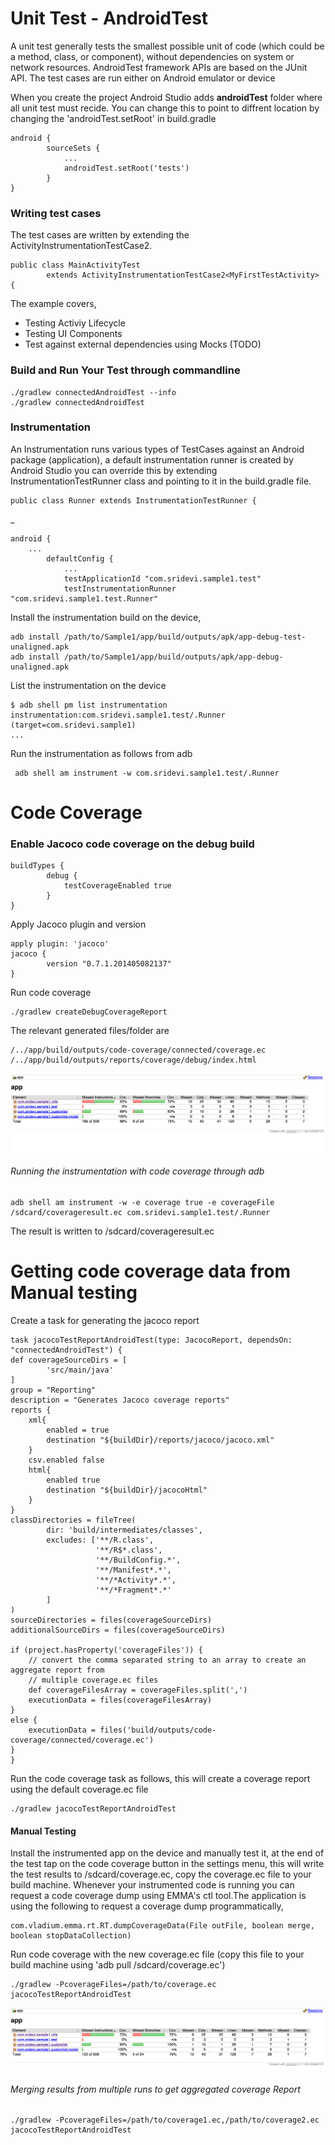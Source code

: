 Unit Test - AndroidTest
=======================

A unit test generally tests the smallest possible unit of code (which could be a method, class, or component), without dependencies on system or network resources. AndroidTest framework APIs are based on the JUnit API. The test cases are run either on Android emulator or device

When you create the project Android Studio adds **androidTest** folder where all unit test must recide. You can change this to point to diffrent location by changing the 'androidTest.setRoot' in build.gradle

	android {
    		sourceSets {
        		...
        		androidTest.setRoot('tests')
    		}
	}

### Writing test cases

The test cases are written by extending the ActivityInstrumentationTestCase2.

	public class MainActivityTest
      		extends ActivityInstrumentationTestCase2<MyFirstTestActivity> {

The example covers,
* Testing Activiy Lifecycle
* Testing UI Components
* Test against external dependencies using Mocks (TODO)

### Build and Run Your Test through commandline

	./gradlew connectedAndroidTest --info
	./gradlew connectedAndroidTest

### Instrumentation

An Instrumentation runs various types of TestCases against an Android package (application), a default instrumentation runner is created by Android Studio you can override this by extending InstrumentationTestRunner class and pointing to it in the build.gradle file.

	public class Runner extends InstrumentationTestRunner {

_
	    
	android {
		...
    		defaultConfig {
     			...
     			testApplicationId "com.sridevi.sample1.test"
        		testInstrumentationRunner "com.sridevi.sample1.test.Runner"

Install the instrumentation build on the device,

	adb install /path/to/Sample1/app/build/outputs/apk/app-debug-test-unaligned.apk 
	adb install /path/to/Sample1/app/build/outputs/apk/app-debug-unaligned.apk 
		
List the instrumentation on the device
		
	$ adb shell pm list instrumentation
	instrumentation:com.sridevi.sample1.test/.Runner (target=com.sridevi.sample1)
	...
	
Run the instrumentation as follows from adb

	 adb shell am instrument -w com.sridevi.sample1.test/.Runner

Code Coverage
==============

### Enable Jacoco code coverage on the debug build 

	buildTypes {
    		debug {
        		testCoverageEnabled true
    		}
	}
	
Apply Jacoco plugin and version

	apply plugin: 'jacoco'
	jacoco {
    		version "0.7.1.201405082137"
	}
		
Run code coverage

	./gradlew createDebugCoverageReport

The relevant generated files/folder are

	/../app/build/outputs/code-coverage/connected/coverage.ec 
	/../app/build/outputs/reports/coverage/debug/index.html 
	
![](https://github.com/srideviaishwariya/Automation-Tools-for-Android/blob/master/Sample1/screenshots/unittest_coverage.png)


###### Running the instrumentation with code coverage through adb

	adb shell am instrument -w -e coverage true -e coverageFile /sdcard/coverageresult.ec com.sridevi.sample1.test/.Runner
		
The result is written to /sdcard/coverageresult.ec

Getting code coverage data from Manual testing
===============================================

Create a task for generating the jacoco report

	task jacocoTestReportAndroidTest(type: JacocoReport, dependsOn: "connectedAndroidTest") {
    def coverageSourceDirs = [
            'src/main/java'
    ]
    group = "Reporting"
    description = "Generates Jacoco coverage reports"
    reports {
        xml{
            enabled = true
            destination "${buildDir}/reports/jacoco/jacoco.xml"
        }
        csv.enabled false
        html{
            enabled true
            destination "${buildDir}/jacocoHtml"
        }
    }
    classDirectories = fileTree(
            dir: 'build/intermediates/classes',
            excludes: ['**/R.class',
                       '**/R$*.class',
                       '**/BuildConfig.*',
                       '**/Manifest*.*',
                       '**/*Activity*.*',
                       '**/*Fragment*.*'
            ]
    )
    sourceDirectories = files(coverageSourceDirs)
    additionalSourceDirs = files(coverageSourceDirs)

    if (project.hasProperty('coverageFiles')) {
        // convert the comma separated string to an array to create an aggregate report from
        // multiple coverage.ec files
        def coverageFilesArray = coverageFiles.split(',')
        executionData = files(coverageFilesArray)
    }
    else {
        executionData = files('build/outputs/code-coverage/connected/coverage.ec')
    }
    }
    

Run the code coverage task as follows, this will create a coverage report using the default coverage.ec file

	./gradlew jacocoTestReportAndroidTest

#### Manual Testing 

Install the instrumented app on the device and manually test it, at the end of the test tap on the code coverage button in the settings menu, this will write the test results to /sdcard/coverage.ec, copy the coverage.ec file to your build machine. Whenever your instrumented code is running you can request a code coverage dump using EMMA's ctl tool.The application is using the following to request a coverage dump programmatically,

	com.vladium.emma.rt.RT.dumpCoverageData(File outFile, boolean merge, boolean stopDataCollection)
	
Run code coverage with the new coverage.ec file (copy this file to your build machine using 'adb pull /sdcard/coverage.ec')
		
	./gradlew -PcoverageFiles=/path/to/coverage.ec jacocoTestReportAndroidTest

![](https://github.com/srideviaishwariya/Automation-Tools-for-Android/blob/master/Sample1/screenshots/manual_coverage.png)

###### Merging results from multiple runs to  get aggregated coverage Report

	./gradlew -PcoverageFiles=/path/to/coverage1.ec,/path/to/coverage2.ec jacocoTestReportAndroidTest
